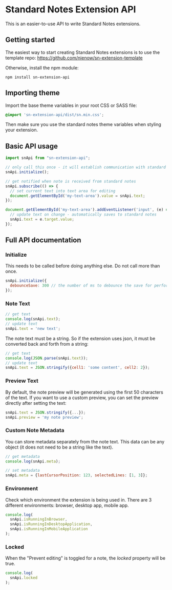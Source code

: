 # Standard Notes Extension API

This is an easier-to-use API to write Standard Notes extensions.

## Getting started

The easiest way to start creating Standard Notes extensions is to use the template repo: https://github.com/nienow/sn-extension-template

Otherwise, install the npm module:

```
npm install sn-extension-api
```

## Importing theme

Import the base theme variables in your root CSS or SASS file:

```css
@import 'sn-extension-api/dist/sn.min.css';
```

Then make sure you use the standard notes theme variables when styling your extension.

## Basic API usage

```javascript
import snApi from "sn-extension-api";

// only call this once - it will establish communication with standard notes
snApi.initialize();

// get notified when note is received from standard notes
snApi.subscribe(() => {
  // set current text into text area for editing
  document.getElementById('my-text-area').value = snApi.text;
});

document.getElementById('my-text-area').addEventListener('input', (e) => {
  // update text on change - automatically saves to standard notes
  snApi.text = e.target.value;
});
```

## Full API documentation

### Initialize

This needs to be called before doing anything else. Do not call more than once.

```javascript
snApi.initialize({
  debounceSave: 300 // the number of ms to debounce the save for performance reasons (defaults to 250ms)
});
```

### Note Text

```javascript
// get text
console.log(snApi.text);
// update text
snApi.text = 'new text';
```

The note text must be a string. So if the extension uses json, it must be converted back and forth from a string:

```javascript
// get text
console.log(JSON.parse(snApi.text));
// update text
snApi.text = JSON.stringify({cell1: 'some content', cell2: 2});
```

### Preview Text

By default, the note preview will be generated using the first 50 characters of the text. If you want to use a custom preview, you can set the preview directly after setting the text:

```javascript
snApi.text = JSON.stringify({...});
snApi.preview = 'my note preview';
```

### Custom Note Metadata

You can store metadata separately from the note text. This data can be any object (it does not need to be a string like the text).

```javascript
// get metadata
console.log(snApi.meta);

// set metadata
snApi.meta = {lastCursorPosition: 123, selectedLines: [1, 3]};
```

### Environment

Check which environment the extension is being used in. There are 3 different environments: browser, desktop app, mobile app.

```javascript
console.log(
  snApi.isRunningInBrowser,
  snApi.isRunningInDesktopApplication,
  snApi.isRunningInMobileApplication
);
```

### Locked

When the "Prevent editing" is toggled for a note, the *locked* property will be true.

```javascript
console.log(
  snApi.locked
);
```
